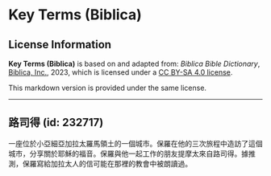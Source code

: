 # Key Terms (Biblica)

## License Information

**Key Terms (Biblica)** is based on and adapted from: _Biblica Bible Dictionary_, [Biblica, Inc.](https://www.biblica.com/), 2023, which is licensed under a [CC BY-SA 4.0 license](https://creativecommons.org/licenses/by-sa/4.0/legalcode.en).

This markdown version is provided under the same license.



--------------------------------

## 路司得 (id: 232717)

一座位於小亞細亞加拉太羅馬領土的一個城市。保羅在他的三次旅程中造訪了這個城市，分享關於耶穌的福音。保羅與他一起工作的朋友提摩太來自路司得。據推測，保羅寫給加拉太人的信可能在那裡的教會中被朗讀過。


